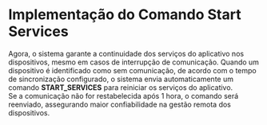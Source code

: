 # Implementação do Comando Start Services

Agora, o sistema garante a continuidade dos serviços do aplicativo nos dispositivos, mesmo em casos de interrupção de comunicação. Quando um dispositivo é identificado como sem comunicação, de acordo com o tempo de sincronização configurado, o sistema envia automaticamente um comando **START\_SERVICES** para reiniciar os serviços do aplicativo.\
Se a comunicação não for restabelecida após 1 hora, o comando será reenviado, assegurando maior confiabilidade na gestão remota dos dispositivos.
